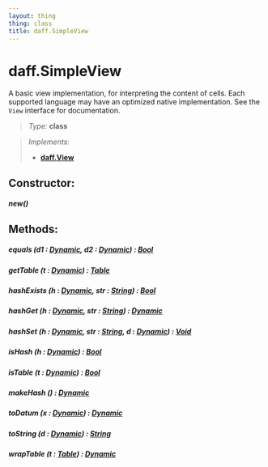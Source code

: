 ```yaml
---
layout: thing
thing: class
title: daff.SimpleView
---
```

# daff.SimpleView


  A basic view implementation, for interpreting the content of cells.
  Each supported language may have an optimized native implementation.
  See the `View` interface for documentation.




> *Type:* **class**

> *Implements:*
> 
>   * **[daff.View](View.html)**



## Constructor:

##### **new**()



## Methods:


##### **equals** (d1 : <a href="../Dynamic.html" class="type">Dynamic</a>, d2 : <a href="../Dynamic.html" class="type">Dynamic</a>) : <a href="../Bool.html" class="type">Bool</a>




##### **getTable** (t : <a href="../Dynamic.html" class="type">Dynamic</a>) : <a href="../coopy/Table.html" class="type">Table</a>




##### **hashExists** (h : <a href="../Dynamic.html" class="type">Dynamic</a>, str : <a href="../String.html" class="type">String</a>) : <a href="../Bool.html" class="type">Bool</a>




##### **hashGet** (h : <a href="../Dynamic.html" class="type">Dynamic</a>, str : <a href="../String.html" class="type">String</a>) : <a href="../Dynamic.html" class="type">Dynamic</a>




##### **hashSet** (h : <a href="../Dynamic.html" class="type">Dynamic</a>, str : <a href="../String.html" class="type">String</a>, d : <a href="../Dynamic.html" class="type">Dynamic</a>) : <a href="../Void.html" class="type">Void</a>




##### **isHash** (h : <a href="../Dynamic.html" class="type">Dynamic</a>) : <a href="../Bool.html" class="type">Bool</a>




##### **isTable** (t : <a href="../Dynamic.html" class="type">Dynamic</a>) : <a href="../Bool.html" class="type">Bool</a>




##### **makeHash** () : <a href="../Dynamic.html" class="type">Dynamic</a>




##### **toDatum** (x : <a href="../Dynamic.html" class="type">Dynamic</a>) : <a href="../Dynamic.html" class="type">Dynamic</a>




##### **toString** (d : <a href="../Dynamic.html" class="type">Dynamic</a>) : <a href="../String.html" class="type">String</a>




##### **wrapTable** (t : <a href="../coopy/Table.html" class="type">Table</a>) : <a href="../Dynamic.html" class="type">Dynamic</a>




